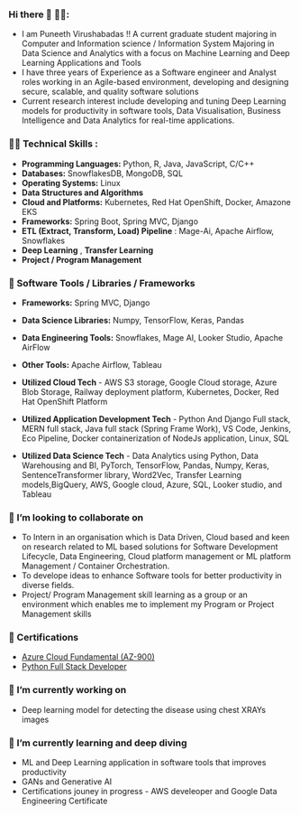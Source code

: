 ### Hi there 👋 🤵‍♂️:
- I am Puneeth Virushabadas !! A current graduate student majoring in Computer and Information science / Information System Majoring in Data Science and Analytics with a focus on Machine Learning and Deep Learning Applications and Tools
- I have three years of Experience as a Software engineer and Analyst roles working in an Agile-based environment, developing and designing secure, scalable, and quality software solutions
- Current research interest include developing and tuning Deep Learning models for productivity in software tools, Data Visualisation, Business Intelligence and Data Analytics for real-time applications.

### 👨‍💻 Technical Skills :
- **Programming Languages:** Python, R, Java, JavaScript, C/C++
- **Databases:** SnowflakesDB, MongoDB, SQL
- **Operating Systems:** Linux
- **Data Structures and Algorithms**
- **Cloud and Platforms:** Kubernetes, Red Hat OpenShift, Docker, Amazone EKS
- **Frameworks:** Spring Boot, Spring MVC, Django
- **ETL (Extract, Transform, Load) Pipeline** : Mage-Ai, Apache Airflow, Snowflakes
- **Deep Learning** , **Transfer Learning**
- **Project / Program Management**

### 🔧 Software Tools / Libraries / Frameworks
- **Frameworks:** Spring MVC, Django
- **Data Science Libraries:** Numpy, TensorFlow, Keras, Pandas
- **Data Engineering Tools:** Snowflakes, Mage AI, Looker Studio, Apache AirFlow
- **Other Tools:** Apache Airflow,  Tableau

- **Utilized Cloud Tech** - AWS S3 storage, Google Cloud storage, Azure Blob Storage, Railway deployment platform, Kubernetes, Docker, Red Hat OpenShift Platform
- **Utilized Application Development Tech** - Python And Django Full stack, MERN full stack, Java full stack (Spring Frame Work), VS Code, Jenkins, Eco Pipeline, Docker containerization of NodeJs application, Linux, SQL
- **Utilized Data Science Tech** - Data Analytics using Python, Data Warehousing and BI, PyTorch, TensorFlow, Pandas, Numpy, Keras, SentenceTransformer library, Word2Vec, Transfer Learning models,BigQuery, AWS, Google cloud, Azure, SQL, Looker studio, and Tableau

### 👯 I’m looking to collaborate on
- To Intern in an organisation which is Data Driven, Cloud based and keen on research related to ML based solutions for Software Development Lifecycle, Data Engineering, Cloud platform management or ML platform Management / Container Orchestration.
- To develope ideas to enhance Software tools for better productivity in diverse fields.
- Project/ Program Management skill learning as a group or an environment which enables me to implement my Program or Project Management skills


### 🥇 Certifications
- [Azure Cloud Fundamental (AZ-900)](https://www.credly.com/badges/04afa1b1-f74c-40b8-935d-28cb9ecebaac/public_url)
- [Python Full Stack Developer](https://www.udemy.com/certificate/UC-c3b2f997-cac1-4d7e-a0d4-43dca16710a5/)

### 🔭 I’m currently working on
  - Deep learning model for detecting the disease using chest XRAYs images

### 🌱 I’m currently learning and deep diving
  - ML and Deep Learning application in software tools that improves productivity
  - GANs and Generative AI
  - Certifications jouney in progress - AWS develeoper and Google Data Engineering Certificate

<!--
**PuneethVP/PuneethVP** is a ✨ _special_ ✨ repository because its `README.md` (this file) appears on your GitHub profile.

Here are some ideas to get you started:

- 🔭 I’m currently working on ...
- 🌱 I’m currently learning ...
- 👯 I’m looking to collaborate on ...
- 🤔 I’m looking for help with ...
- 💬 Ask me about ...
- 📫 How to reach me: ...
- 😄 Pronouns: ...
- ⚡ Fun fact: ...
